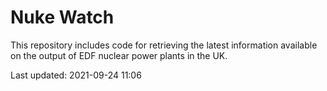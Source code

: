 # Nuke Watch

This repository includes code for retrieving the latest information available on the output of EDF nuclear power plants in the UK.

Last updated: 2021-09-24 11:06